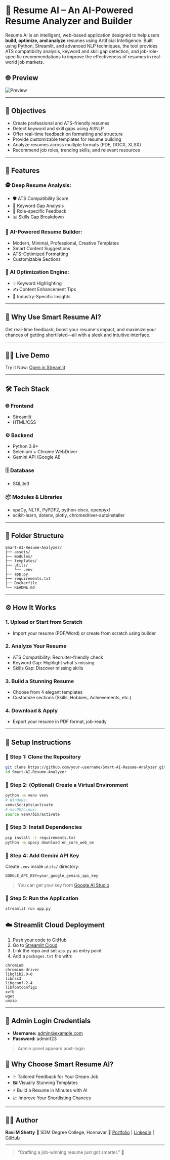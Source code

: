 
# 🧠 Resume AI – An AI-Powered Resume Analyzer and Builder

Resume AI is an intelligent, web-based application designed to help users **build, optimize, and analyze** resumes using Artificial Intelligence. Built using Python, Streamlit, and advanced NLP techniques, the tool provides ATS compatibility analysis, keyword and skill gap detection, and job-role-specific recommendations to improve the effectiveness of resumes in real-world job markets.

## 🌐 Preview

![Preview](assets/image.png) <!-- Add your actual image here later -->

---

## 🎯 Objectives

* Create professional and ATS-friendly resumes
* Detect keyword and skill gaps using AI/NLP
* Offer real-time feedback on formatting and structure
* Provide customizable templates for resume building
* Analyze resumes across multiple formats (PDF, DOCX, XLSX)
* Recommend job roles, trending skills, and relevant resources

---

## 🚀 Features

### 🕵️ Deep Resume Analysis:

* 🛡️ ATS Compatibility Score
* 🔑 Keyword Gap Analysis
* 🧩 Role-specific Feedback
* 📊 Skills Gap Breakdown

### 🎨 AI-Powered Resume Builder:

* Modern, Minimal, Professional, Creative Templates
* Smart Content Suggestions
* ATS-Optimized Formatting
* Customizable Sections

### 🤖 AI Optimization Engine:

* 💡 Keyword Highlighting
* ✍️ Content Enhancement Tips
* 🌟 Industry-Specific Insights

---

## 🌟 Why Use Smart Resume AI?

Get real-time feedback, boost your resume's impact, and maximize your chances of getting shortlisted—all with a sleek and intuitive interface.

---

## 👨‍💻 Live Demo

Try it Now: [Open in Streamlit](https://resumeai-project.streamlit.app/)

---

## 🛠 Tech Stack

### 🌐 Frontend

* Streamlit
* HTML/CSS

### ⚙️ Backend

* Python 3.9+
* Selenium + Chrome WebDriver
* Gemini API (Google AI)

### 🗄️ Database

* SQLite3

### 📦 Modules & Libraries

* spaCy, NLTK, PyPDF2, python-docx, openpyxl
* scikit-learn, dotenv, plotly, chromedriver-autoinstaller

---

## 📁 Folder Structure

```
Smart-AI-Resume-Analyzer/
├── assets/
├── modules/
├── templates/
├── utils/
│   └── .env
├── app.py
├── requirements.txt
├── Dockerfile
└── README.md
```

---

## ⚙️ How It Works

### 1. Upload or Start from Scratch

* Import your resume (PDF/Word) or create from scratch using builder

### 2. Analyze Your Resume

* ATS Compatibility: Recruiter-friendly check
* Keyword Gap: Highlight what's missing
* Skills Gap: Discover missing skills

### 3. Build a Stunning Resume

* Choose from 4 elegant templates
* Customize sections (Skills, Hobbies, Achievements, etc.)

### 4. Download & Apply

* Export your resume in PDF format, job-ready

---

## 🧾 Setup Instructions

### 🔹 Step 1: Clone the Repository

```bash
git clone https://github.com/your-username/Smart-AI-Resume-Analyzer.git
cd Smart-AI-Resume-Analyzer
```

### 🔹 Step 2: (Optional) Create a Virtual Environment

```bash
python -m venv venv
# Windows:
venv\Scripts\activate
# macOS/Linux:
source venv/bin/activate
```

### 🔹 Step 3: Install Dependencies

```bash
pip install -r requirements.txt
python -m spacy download en_core_web_sm
```

### 🔹 Step 4: Add Gemini API Key

Create `.env` inside `utils/` directory:

```
GOOGLE_API_KEY=your_google_gemini_api_key
```

> You can get your key from [Google AI Studio](https://makersuite.google.com/app)

### 🔹 Step 5: Run the Application

```bash
streamlit run app.py
```


## ☁️ Streamlit Cloud Deployment

1. Push your code to GitHub
2. Go to [Streamlit Cloud](https://streamlit.io/cloud)
3. Link the repo and set `app.py` as entry point
4. Add a `packages.txt` file with:

```
chromium
chromium-driver
libglib2.0-0
libnss3
libgconf-2-4
libfontconfig1
xvfb
wget
unzip
```

---

## 🔐 Admin Login Credentials

* **Username:** [admin@example.com](mailto:admin@example.com)
* **Password:** admin123

> Admin panel appears post-login


## 🎯 Why Choose Smart Resume AI?

* ✨ Tailored Feedback for Your Dream Job
* 🖼️ Visually Stunning Templates
* ⚡ Build a Resume in Minutes with AI
* 📈 Improve Your Shortlisting Chances

---

## 👨‍💻 Author

**Ravi M Shetty**
📍 SDM Degree College, Honnavar
🔗 [Portfolio](https://ravishetty-portfolio.netlify.app) | [LinkedIn](https://www.linkedin.com/in/ravi-m-shetty) | [GitHub](https://github.com/Ravishetty07)

---

> “Crafting a job-winning resume just got smarter.” 🚀


